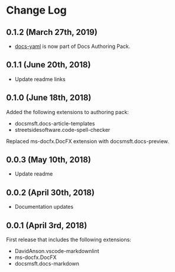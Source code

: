 # Change Log

## 0.1.2 (March 27th, 2019)

- [docs-yaml](https://marketplace.visualstudio.com/items?itemName=docsmsft.docs-yaml) is now part of Docs Authoring Pack.

## 0.1.1 (June 20th, 2018)

- Update readme links

## 0.1.0 (June 18th, 2018)

Added the following extensions to authoring pack:

- docsmsft.docs-article-templates
- streetsidesoftware.code-spell-checker

Replaced ms-docfx.DocFX extension with docsmsft.docs-preview.

## 0.0.3 (May 10th, 2018)

- Update readme

## 0.0.2 (April 30th, 2018)

- Documentation updates

## 0.0.1 (April 3rd, 2018)

First release that includes the following extensions:

- DavidAnson.vscode-markdownlint
- ms-docfx.DocFX
- docsmsft.docs-markdown
